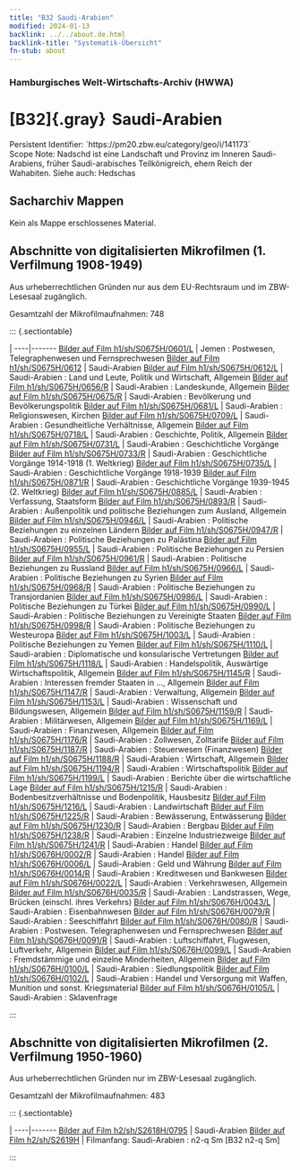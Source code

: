 ```yaml
---
title: "B32 Saudi-Arabien"
modified: 2024-01-13
backlink: ../../about.de.html
backlink-title: "Systematik-Übersicht"
fn-stub: about
---
```


### Hamburgisches Welt-Wirtschafts-Archiv (HWWA)

# [B32]{.gray}&#8201; Saudi-Arabien

<div class="hint">Persistent Identifier: `https://pm20.zbw.eu/category/geo/i/141173`</div>

<div class="hint">
Scope Note: Nadschd ist eine Landschaft und Provinz im Inneren Saudi-Arabiens, früher Saudi-arabisches Teilkönigreich, ehem Reich der Wahabiten. Siehe auch: Hedschas
</div>





## Sacharchiv Mappen








Kein als Mappe erschlossenes Material.



<a id="filmsections" />

## Abschnitte von digitalisierten Mikrofilmen (1. Verfilmung 1908-1949)

<p>Aus urheberrechtlichen Gründen nur aus dem EU-Rechtsraum und im ZBW-Lesesaal zugänglich.</p>


<p>Gesamtzahl der Mikrofilmaufnahmen: 748</p>





::: {.sectiontable}

 | 
----|-------
<a class="btn" href="https://pm20.zbw.eu/film/h1/sh/S0675H/0601/L" rel="nofollow">Bilder auf Film h1/sh/S0675H/0601/L</a> | Jemen : Postwesen, Telegraphenwesen und Fernsprechwesen
<a class="btn" href="https://pm20.zbw.eu/film/h1/sh/S0675H/0612" rel="nofollow">Bilder auf Film h1/sh/S0675H/0612</a> | Saudi-Arabien
<a class="btn" href="https://pm20.zbw.eu/film/h1/sh/S0675H/0612/L" rel="nofollow">Bilder auf Film h1/sh/S0675H/0612/L</a> | Saudi-Arabien : Land und Leute, Politik und Wirtschaft, Allgemein
<a class="btn" href="https://pm20.zbw.eu/film/h1/sh/S0675H/0656/R" rel="nofollow">Bilder auf Film h1/sh/S0675H/0656/R</a> | Saudi-Arabien : Landeskunde, Allgemein
<a class="btn" href="https://pm20.zbw.eu/film/h1/sh/S0675H/0675/R" rel="nofollow">Bilder auf Film h1/sh/S0675H/0675/R</a> | Saudi-Arabien : Bevölkerung und Bevölkerungspolitik
<a class="btn" href="https://pm20.zbw.eu/film/h1/sh/S0675H/0681/L" rel="nofollow">Bilder auf Film h1/sh/S0675H/0681/L</a> | Saudi-Arabien : Religionswesen, Kirchen
<a class="btn" href="https://pm20.zbw.eu/film/h1/sh/S0675H/0709/L" rel="nofollow">Bilder auf Film h1/sh/S0675H/0709/L</a> | Saudi-Arabien : Gesundheitliche Verhältnisse, Allgemein
<a class="btn" href="https://pm20.zbw.eu/film/h1/sh/S0675H/0718/L" rel="nofollow">Bilder auf Film h1/sh/S0675H/0718/L</a> | Saudi-Arabien : Geschichte, Politik, Allgemein
<a class="btn" href="https://pm20.zbw.eu/film/h1/sh/S0675H/0731/L" rel="nofollow">Bilder auf Film h1/sh/S0675H/0731/L</a> | Saudi-Arabien : Geschichtliche Vorgänge
<a class="btn" href="https://pm20.zbw.eu/film/h1/sh/S0675H/0733/R" rel="nofollow">Bilder auf Film h1/sh/S0675H/0733/R</a> | Saudi-Arabien : Geschichtliche Vorgänge 1914-1918 (1. Weltkrieg)
<a class="btn" href="https://pm20.zbw.eu/film/h1/sh/S0675H/0735/L" rel="nofollow">Bilder auf Film h1/sh/S0675H/0735/L</a> | Saudi-Arabien : Geschichtliche Vorgänge 1918-1939
<a class="btn" href="https://pm20.zbw.eu/film/h1/sh/S0675H/0871/R" rel="nofollow">Bilder auf Film h1/sh/S0675H/0871/R</a> | Saudi-Arabien : Geschichtliche Vorgänge 1939-1945 (2. Weltkrieg)
<a class="btn" href="https://pm20.zbw.eu/film/h1/sh/S0675H/0885/L" rel="nofollow">Bilder auf Film h1/sh/S0675H/0885/L</a> | Saudi-Arabien : Verfassung, Staatsform
<a class="btn" href="https://pm20.zbw.eu/film/h1/sh/S0675H/0893/R" rel="nofollow">Bilder auf Film h1/sh/S0675H/0893/R</a> | Saudi-Arabien : Außenpolitik und politische Beziehungen zum Ausland, Allgemein
<a class="btn" href="https://pm20.zbw.eu/film/h1/sh/S0675H/0946/L" rel="nofollow">Bilder auf Film h1/sh/S0675H/0946/L</a> | Saudi-Arabien : Politische Beziehungen zu einzelnen Ländern
<a class="btn" href="https://pm20.zbw.eu/film/h1/sh/S0675H/0947/R" rel="nofollow">Bilder auf Film h1/sh/S0675H/0947/R</a> | Saudi-Arabien : Politische Beziehungen zu Palästina
<a class="btn" href="https://pm20.zbw.eu/film/h1/sh/S0675H/0955/L" rel="nofollow">Bilder auf Film h1/sh/S0675H/0955/L</a> | Saudi-Arabien : Politische Beziehungen zu Persien
<a class="btn" href="https://pm20.zbw.eu/film/h1/sh/S0675H/0961/R" rel="nofollow">Bilder auf Film h1/sh/S0675H/0961/R</a> | Saudi-Arabien : Politische Beziehungen zu Russland
<a class="btn" href="https://pm20.zbw.eu/film/h1/sh/S0675H/0966/L" rel="nofollow">Bilder auf Film h1/sh/S0675H/0966/L</a> | Saudi-Arabien : Politische Beziehungen zu Syrien
<a class="btn" href="https://pm20.zbw.eu/film/h1/sh/S0675H/0968/R" rel="nofollow">Bilder auf Film h1/sh/S0675H/0968/R</a> | Saudi-Arabien : Politische Beziehungen zu Transjordanien
<a class="btn" href="https://pm20.zbw.eu/film/h1/sh/S0675H/0986/L" rel="nofollow">Bilder auf Film h1/sh/S0675H/0986/L</a> | Saudi-Arabien : Politische Beziehungen zu Türkei
<a class="btn" href="https://pm20.zbw.eu/film/h1/sh/S0675H/0990/L" rel="nofollow">Bilder auf Film h1/sh/S0675H/0990/L</a> | Saudi-Arabien : Politische Beziehungen zu Vereinigte Staaten
<a class="btn" href="https://pm20.zbw.eu/film/h1/sh/S0675H/0998/R" rel="nofollow">Bilder auf Film h1/sh/S0675H/0998/R</a> | Saudi-Arabien : Politische Beziehungen zu Westeuropa
<a class="btn" href="https://pm20.zbw.eu/film/h1/sh/S0675H/1003/L" rel="nofollow">Bilder auf Film h1/sh/S0675H/1003/L</a> | Saudi-Arabien : Politische Beziehungen zu Yemen
<a class="btn" href="https://pm20.zbw.eu/film/h1/sh/S0675H/1110/L" rel="nofollow">Bilder auf Film h1/sh/S0675H/1110/L</a> | Saudi-arabien : Diplomatische und konsularische Vertretungen
<a class="btn" href="https://pm20.zbw.eu/film/h1/sh/S0675H/1118/L" rel="nofollow">Bilder auf Film h1/sh/S0675H/1118/L</a> | Saudi-Arabien : Handelspolitik, Auswärtige Wirtschaftspolitik, Allgemein
<a class="btn" href="https://pm20.zbw.eu/film/h1/sh/S0675H/1145/R" rel="nofollow">Bilder auf Film h1/sh/S0675H/1145/R</a> | Saudi-Arabien : Interessen fremder Staaten in ..., Allgemein
<a class="btn" href="https://pm20.zbw.eu/film/h1/sh/S0675H/1147/R" rel="nofollow">Bilder auf Film h1/sh/S0675H/1147/R</a> | Saudi-Arabien : Verwaltung, Allgemein
<a class="btn" href="https://pm20.zbw.eu/film/h1/sh/S0675H/1153/L" rel="nofollow">Bilder auf Film h1/sh/S0675H/1153/L</a> | Saudi-Arabien : Wissenschaft und Bildungswesen, Allgemein
<a class="btn" href="https://pm20.zbw.eu/film/h1/sh/S0675H/1159/R" rel="nofollow">Bilder auf Film h1/sh/S0675H/1159/R</a> | Saudi-Arabien : Militärwesen, Allgemein
<a class="btn" href="https://pm20.zbw.eu/film/h1/sh/S0675H/1169/L" rel="nofollow">Bilder auf Film h1/sh/S0675H/1169/L</a> | Saudi-Arabien : Finanzwesen, Allgemein
<a class="btn" href="https://pm20.zbw.eu/film/h1/sh/S0675H/1176/R" rel="nofollow">Bilder auf Film h1/sh/S0675H/1176/R</a> | Saudi-Arabien : Zollwesen, Zolltarife
<a class="btn" href="https://pm20.zbw.eu/film/h1/sh/S0675H/1187/R" rel="nofollow">Bilder auf Film h1/sh/S0675H/1187/R</a> | Saudi-Arabien : Steuerwesen (Finanzwesen)
<a class="btn" href="https://pm20.zbw.eu/film/h1/sh/S0675H/1188/R" rel="nofollow">Bilder auf Film h1/sh/S0675H/1188/R</a> | Saudi-Arabien : Wirtschaft, Allgemein
<a class="btn" href="https://pm20.zbw.eu/film/h1/sh/S0675H/1194/R" rel="nofollow">Bilder auf Film h1/sh/S0675H/1194/R</a> | Saudi-Arabien : Wirtschaftspolitik
<a class="btn" href="https://pm20.zbw.eu/film/h1/sh/S0675H/1199/L" rel="nofollow">Bilder auf Film h1/sh/S0675H/1199/L</a> | Saudi-Arabien : Berichte über die wirtschaftliche Lage
<a class="btn" href="https://pm20.zbw.eu/film/h1/sh/S0675H/1215/R" rel="nofollow">Bilder auf Film h1/sh/S0675H/1215/R</a> | Saudi-Arabien : Bodenbesitzverhältnisse und Bodenpolitik, Hausbesitz
<a class="btn" href="https://pm20.zbw.eu/film/h1/sh/S0675H/1216/L" rel="nofollow">Bilder auf Film h1/sh/S0675H/1216/L</a> | Saudi-Arabien : Landwirtschaft
<a class="btn" href="https://pm20.zbw.eu/film/h1/sh/S0675H/1225/R" rel="nofollow">Bilder auf Film h1/sh/S0675H/1225/R</a> | Saudi-Arabien : Bewässerung, Entwässerung
<a class="btn" href="https://pm20.zbw.eu/film/h1/sh/S0675H/1230/R" rel="nofollow">Bilder auf Film h1/sh/S0675H/1230/R</a> | Saudi-Arabien : Bergbau
<a class="btn" href="https://pm20.zbw.eu/film/h1/sh/S0675H/1238/R" rel="nofollow">Bilder auf Film h1/sh/S0675H/1238/R</a> | Saudi-Arabien : Einzelne Industriezweige
<a class="btn" href="https://pm20.zbw.eu/film/h1/sh/S0675H/1241/R" rel="nofollow">Bilder auf Film h1/sh/S0675H/1241/R</a> | Saudi-Arabien : Handel
<a class="btn" href="https://pm20.zbw.eu/film/h1/sh/S0676H/0002/R" rel="nofollow">Bilder auf Film h1/sh/S0676H/0002/R</a> | Saudi-Arabien : Handel
<a class="btn" href="https://pm20.zbw.eu/film/h1/sh/S0676H/0006/L" rel="nofollow">Bilder auf Film h1/sh/S0676H/0006/L</a> | Saudi-Arabien : Geld und Währung
<a class="btn" href="https://pm20.zbw.eu/film/h1/sh/S0676H/0014/R" rel="nofollow">Bilder auf Film h1/sh/S0676H/0014/R</a> | Saudi-Arabien : Kreditwesen und Bankwesen
<a class="btn" href="https://pm20.zbw.eu/film/h1/sh/S0676H/0022/L" rel="nofollow">Bilder auf Film h1/sh/S0676H/0022/L</a> | Saudi-Arabien : Verkehrswesen, Allgemein
<a class="btn" href="https://pm20.zbw.eu/film/h1/sh/S0676H/0035/R" rel="nofollow">Bilder auf Film h1/sh/S0676H/0035/R</a> | Saudi-Arabien : Landstrassen, Wege, Brücken (einschl. ihres Verkehrs)
<a class="btn" href="https://pm20.zbw.eu/film/h1/sh/S0676H/0043/L" rel="nofollow">Bilder auf Film h1/sh/S0676H/0043/L</a> | Saudi-Arabien : Eisenbahnwesen
<a class="btn" href="https://pm20.zbw.eu/film/h1/sh/S0676H/0079/R" rel="nofollow">Bilder auf Film h1/sh/S0676H/0079/R</a> | Saudi-Arabien : Seeschiffahrt
<a class="btn" href="https://pm20.zbw.eu/film/h1/sh/S0676H/0080/R" rel="nofollow">Bilder auf Film h1/sh/S0676H/0080/R</a> | Saudi-Arabien : Postwesen. Telegraphenwesen und Fernsprechwesen
<a class="btn" href="https://pm20.zbw.eu/film/h1/sh/S0676H/0091/R" rel="nofollow">Bilder auf Film h1/sh/S0676H/0091/R</a> | Saudi-Arabien : Luftschiffahrt, Flugwesen, Luftverkehr, Allgemein
<a class="btn" href="https://pm20.zbw.eu/film/h1/sh/S0676H/0099/L" rel="nofollow">Bilder auf Film h1/sh/S0676H/0099/L</a> | Saudi-Arabien : Fremdstämmige und einzelne Minderheiten, Allgemein
<a class="btn" href="https://pm20.zbw.eu/film/h1/sh/S0676H/0100/L" rel="nofollow">Bilder auf Film h1/sh/S0676H/0100/L</a> | Saudi-Arabien : Siedlungspolitik
<a class="btn" href="https://pm20.zbw.eu/film/h1/sh/S0676H/0102/L" rel="nofollow">Bilder auf Film h1/sh/S0676H/0102/L</a> | Saudi-Arabien : Handel und Versorgung mit Waffen, Munition und sonst. Kriegsmaterial
<a class="btn" href="https://pm20.zbw.eu/film/h1/sh/S0676H/0105/L" rel="nofollow">Bilder auf Film h1/sh/S0676H/0105/L</a> | Saudi-Arabien : Sklavenfrage


:::




## Abschnitte von digitalisierten Mikrofilmen (2. Verfilmung 1950-1960)

<p>Aus urheberrechtlichen Gründen nur im ZBW-Lesesaal zugänglich.</p>


<p>Gesamtzahl der Mikrofilmaufnahmen: 483</p>





::: {.sectiontable}

 | 
----|-------
<a class="btn" href="https://pm20.zbw.eu/film/h2/sh/S2618H/0795" rel="nofollow">Bilder auf Film h2/sh/S2618H/0795</a> | Saudi-Arabien
<a class="btn" href="https://pm20.zbw.eu/film/h2/sh/S2619H" rel="nofollow">Bilder auf Film h2/sh/S2619H</a> | Filmanfang: Saudi-Arabien : n2-q Sm [B32 n2-q Sm]


:::













